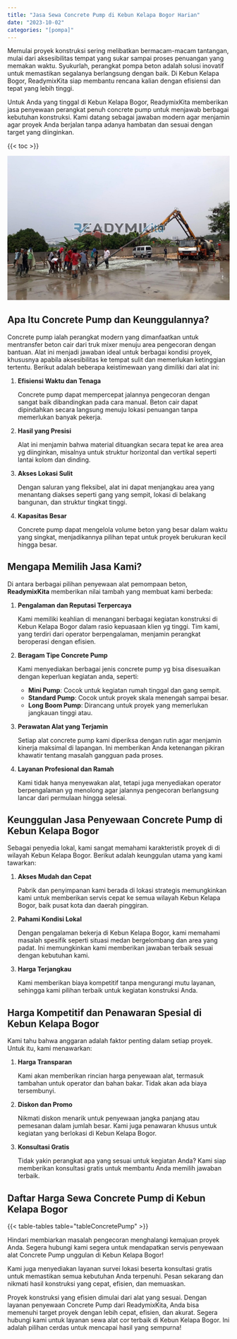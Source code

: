```yaml
---
title: "Jasa Sewa Concrete Pump di Kebun Kelapa Bogor Harian"
date: "2023-10-02"
categories: "[pompa]"
---
```


Memulai proyek konstruksi sering melibatkan bermacam-macam tantangan, mulai dari aksesibilitas tempat yang sukar sampai proses penuangan yang memakan waktu. Syukurlah, perangkat pompa beton adalah solusi inovatif untuk memastikan segalanya berlangsung dengan baik. Di Kebun Kelapa Bogor, ReadymixKita siap membantu rencana kalian dengan efisiensi dan tepat yang lebih tinggi.

Untuk Anda yang tinggal di Kebun Kelapa Bogor, ReadymixKita memberikan jasa penyewaan perangkat penuh concrete pump untuk menjawab berbagai kebutuhan konstruksi. Kami datang sebagai jawaban modern agar menjamin agar proyek Anda berjalan tanpa adanya hambatan dan sesuai dengan target yang diinginkan.

{{< toc >}}

![Jasa Sewa Concrete Pump di Kebun Kelapa Bogor Harian](/images/pompa/sewa-pompa-07.jpg)

## Apa Itu Concrete Pump dan Keunggulannya?

Concrete pump ialah perangkat modern yang dimanfaatkan untuk mentransfer beton cair dari truk mixer menuju area pengecoran dengan bantuan. Alat ini menjadi jawaban ideal untuk berbagai kondisi proyek, khususnya apabila aksesibilitas ke tempat sulit dan memerlukan ketinggian tertentu. Berikut adalah beberapa keistimewaan yang dimiliki dari alat ini:

1. **Efisiensi Waktu dan Tenaga**

   Concrete pump dapat mempercepat jalannya pengecoran dengan sangat baik dibandingkan pada cara manual. Beton cair dapat dipindahkan secara langsung menuju lokasi penuangan tanpa memerlukan banyak pekerja.

2. **Hasil yang Presisi**

   Alat ini menjamin bahwa material dituangkan secara tepat ke area area yg diinginkan, misalnya untuk struktur horizontal dan vertikal seperti lantai kolom dan dinding.

3. **Akses Lokasi Sulit**

   Dengan saluran yang fleksibel, alat ini dapat menjangkau area yang menantang diakses seperti gang yang sempit, lokasi di belakang bangunan, dan struktur tingkat tinggi.

4. **Kapasitas Besar**

   Concrete pump dapat mengelola volume beton yang besar dalam waktu yang singkat, menjadikannya pilihan tepat untuk proyek berukuran kecil hingga besar.

## Mengapa Memilih Jasa Kami?

Di antara berbagai pilihan penyewaan alat pemompaan beton, **ReadymixKita** memberikan nilai tambah yang membuat kami berbeda:

1. **Pengalaman dan Reputasi Terpercaya**

   Kami memiliki keahlian di menangani berbagai kegiatan konstruksi di Kebun Kelapa Bogor dalam rasio kepuasaan klien yg tinggi. Tim kami, yang terdiri dari operator berpengalaman, menjamin perangkat beroperasi dengan efisien.

2. **Beragam Tipe Concrete Pump**

   Kami menyediakan berbagai jenis concrete pump yg bisa disesuaikan dengan keperluan kegiatan anda, seperti:
   - **Mini Pump**: Cocok untuk kegiatan rumah tinggal dan gang sempit.
   - **Standard Pump**: Cocok untuk proyek skala menengah sampai besar.
   - **Long Boom Pump**: Dirancang untuk proyek yang memerlukan jangkauan tinggi atau.

3. **Perawatan Alat yang Terjamin**

   Setiap alat concrete pump kami diperiksa dengan rutin agar menjamin kinerja maksimal di lapangan. Ini memberikan Anda ketenangan pikiran khawatir tentang masalah gangguan pada proses.

4. **Layanan Profesional dan Ramah**

   Kami tidak hanya menyewakan alat, tetapi juga menyediakan operator berpengalaman yg menolong agar jalannya pengecoran berlangsung lancar dari permulaan hingga selesai.

## Keunggulan Jasa Penyewaan Concrete Pump di Kebun Kelapa Bogor

Sebagai penyedia lokal, kami sangat memahami karakteristik proyek di di wilayah Kebun Kelapa Bogor. Berikut adalah keunggulan utama yang kami tawarkan:

1. **Akses Mudah dan Cepat**

   Pabrik dan penyimpanan kami berada di lokasi strategis memungkinkan kami untuk memberikan servis cepat ke semua wilayah Kebun Kelapa Bogor, baik pusat kota dan daerah pinggiran.

2. **Pahami Kondisi Lokal**

   Dengan pengalaman bekerja di Kebun Kelapa Bogor, kami memahami masalah spesifik seperti situasi medan bergelombang dan area yang padat. Ini memungkinkan kami memberikan jawaban terbaik sesuai dengan kebutuhan kami.

3. **Harga Terjangkau**

   Kami memberikan biaya kompetitif tanpa mengurangi mutu layanan, sehingga kami pilihan terbaik untuk kegiatan konstruksi Anda.

## Harga Kompetitif dan Penawaran Spesial di Kebun Kelapa Bogor

Kami tahu bahwa anggaran adalah faktor penting dalam setiap proyek. Untuk itu, kami menawarkan:

1. **Harga Transparan**

   Kami akan memberikan rincian harga penyewaan alat, termasuk tambahan untuk operator dan bahan bakar. Tidak akan ada biaya tersembunyi.

2. **Diskon dan Promo**

   Nikmati diskon menarik untuk penyewaan jangka panjang atau pemesanan dalam jumlah besar. Kami juga penawaran khusus untuk kegiatan yang berlokasi di Kebun Kelapa Bogor.

3. **Konsultasi Gratis**

   Tidak yakin perangkat apa yang sesuai untuk kegiatan Anda? Kami siap memberikan konsultasi gratis untuk membantu Anda memilih jawaban terbaik.

## Daftar Harga Sewa Concrete Pump di Kebun Kelapa Bogor

{{< table-tables table="tableConcretePump" >}}

Hindari membiarkan masalah pengecoran menghalangi kemajuan proyek Anda. Segera hubungi kami segera untuk mendapatkan servis penyewaan alat Concrete Pump unggulan di Kebun Kelapa Bogor!

Kami juga menyediakan layanan survei lokasi beserta konsultasi gratis untuk memastikan semua kebutuhan Anda terpenuhi. Pesan sekarang dan nikmati hasil konstruksi yang cepat, efisien, dan memuaskan.

Proyek konstruksi yang efisien dimulai dari alat yang sesuai. Dengan layanan penyewaan Concrete Pump dari ReadymixKita, Anda bisa memenuhi target proyek dengan lebih cepat, efisien, dan akurat. Segera hubungi kami untuk layanan sewa alat cor terbaik di Kebun Kelapa Bogor. Ini adalah pilihan cerdas untuk mencapai hasil yang sempurna!